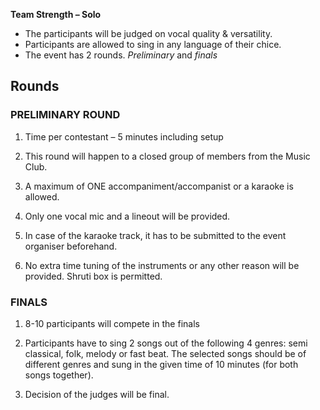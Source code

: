 <!-- TITLE: Jhankaar -->
<!-- SUBTITLE: Solo Singing Competition -->

**Team Strength – Solo**

- The participants will be judged on vocal quality & versatility.
- Participants are allowed to sing in any language of their chice.
- The event has 2 rounds. *Preliminary* and *finals*

## Rounds

### PRELIMINARY ROUND 
1. Time per contestant – 5 minutes including setup

2. This round will happen to a closed group of members from the Music Club.

3. A maximum of ONE accompaniment/accompanist or a karaoke is allowed.

4. Only one vocal mic and a lineout will be provided.

5. In case of the karaoke track, it has to be submitted to the event organiser beforehand.

6. No extra time tuning of the instruments or any other reason will be provided. Shruti box is permitted.

### FINALS

1. 8-10 participants will compete in the finals

2. Participants have to sing 2 songs out of the following 4 genres: semi classical, folk, melody or fast beat. The selected songs should be of different genres and sung in the given time of 10 minutes (for both songs together).

3. Decision of the judges will be final.